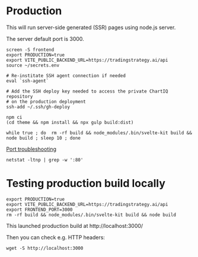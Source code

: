 # Production

This will run server-side generated (SSR) pages using node.js server.

The server default port is 3000.

```shell
screen -S frontend
export PRODUCTION=true
export VITE_PUBLIC_BACKEND_URL=https://tradingstrategy.ai/api
source ~/secrets.env

# Re-institate SSH agent connection if needed
eval `ssh-agent`

# Add the SSH deploy key needed to access the private ChartIQ repository
# on the production deployment
ssh-add ~/.ssh/gh-deploy

npm ci
(cd theme && npm install && npx gulp build:dist)

while true ; do  rm -rf build && node_modules/.bin/svelte-kit build && node build ; sleep 10 ; done

```

[Port troubleshooting](https://www.tecmint.com/find-out-which-process-listening-on-a-particular-port/)

```shell
netstat -ltnp | grep -w ':80'
```

# Testing production build locally

```shell
export PRODUCTION=true
export VITE_PUBLIC_BACKEND_URL=https://tradingstrategy.ai/api
export FRONTEND_PORT=3000
rm -rf build && node_modules/.bin/svelte-kit build && node build
```

This launched production build at http://localhost:3000/

Then you can check e.g. HTTP headers:

```shell
wget -S http://localhost:3000
```
